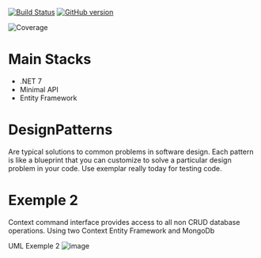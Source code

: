 [![Build Status](https://travis-ci.org/joemccann/dillinger.svg?branch=master)](https://travis-ci.org/joemccann/dillinger)
[![GitHub version](https://badge.fury.io/gh/Naereen%2FStrapDown.js.svg)](https://github.com/Naereen/StrapDown.js)



![Coverage](https://github.com/renanvolkers/DesignPatterns/main/coverage_badge.svg?sanitize=true)

# Main Stacks
* .NET 7 
* Minimal API
* Entity Framework


# DesignPatterns
Are typical solutions to common problems in software design. Each pattern is like a blueprint that you can customize to solve a particular design problem in your code.
Use exemplar really today for testing code.



# Exemple 2 
Context command interface provides access to all non CRUD database operations.
Using two Context Entity Framework and MongoDb

UML Exemple 2
![image](https://user-images.githubusercontent.com/5272594/212188678-e2dc7f8f-702c-44e0-bfff-94e5ebff8d30.png)
